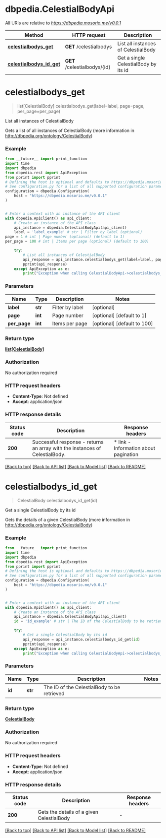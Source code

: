 # dbpedia.CelestialBodyApi

All URIs are relative to *https://dbpedia.mosorio.me/v0.0.1*

Method | HTTP request | Description
------------- | ------------- | -------------
[**celestialbodys_get**](CelestialBodyApi.md#celestialbodys_get) | **GET** /celestialbodys | List all instances of CelestialBody
[**celestialbodys_id_get**](CelestialBodyApi.md#celestialbodys_id_get) | **GET** /celestialbodys/{id} | Get a single CelestialBody by its id


# **celestialbodys_get**
> list[CelestialBody] celestialbodys_get(label=label, page=page, per_page=per_page)

List all instances of CelestialBody

Gets a list of all instances of CelestialBody (more information in http://dbpedia.org/ontology/CelestialBody)

### Example

```python
from __future__ import print_function
import time
import dbpedia
from dbpedia.rest import ApiException
from pprint import pprint
# Defining the host is optional and defaults to https://dbpedia.mosorio.me/v0.0.1
# See configuration.py for a list of all supported configuration parameters.
configuration = dbpedia.Configuration(
    host = "https://dbpedia.mosorio.me/v0.0.1"
)


# Enter a context with an instance of the API client
with dbpedia.ApiClient() as api_client:
    # Create an instance of the API class
    api_instance = dbpedia.CelestialBodyApi(api_client)
    label = 'label_example' # str | Filter by label (optional)
page = 1 # int | Page number (optional) (default to 1)
per_page = 100 # int | Items per page (optional) (default to 100)

    try:
        # List all instances of CelestialBody
        api_response = api_instance.celestialbodys_get(label=label, page=page, per_page=per_page)
        pprint(api_response)
    except ApiException as e:
        print("Exception when calling CelestialBodyApi->celestialbodys_get: %s\n" % e)
```

### Parameters

Name | Type | Description  | Notes
------------- | ------------- | ------------- | -------------
 **label** | **str**| Filter by label | [optional] 
 **page** | **int**| Page number | [optional] [default to 1]
 **per_page** | **int**| Items per page | [optional] [default to 100]

### Return type

[**list[CelestialBody]**](CelestialBody.md)

### Authorization

No authorization required

### HTTP request headers

 - **Content-Type**: Not defined
 - **Accept**: application/json

### HTTP response details
| Status code | Description | Response headers |
|-------------|-------------|------------------|
**200** | Successful response - returns an array with the instances of CelestialBody. |  * link - Information about pagination <br>  |

[[Back to top]](#) [[Back to API list]](../README.md#documentation-for-api-endpoints) [[Back to Model list]](../README.md#documentation-for-models) [[Back to README]](../README.md)

# **celestialbodys_id_get**
> CelestialBody celestialbodys_id_get(id)

Get a single CelestialBody by its id

Gets the details of a given CelestialBody (more information in http://dbpedia.org/ontology/CelestialBody)

### Example

```python
from __future__ import print_function
import time
import dbpedia
from dbpedia.rest import ApiException
from pprint import pprint
# Defining the host is optional and defaults to https://dbpedia.mosorio.me/v0.0.1
# See configuration.py for a list of all supported configuration parameters.
configuration = dbpedia.Configuration(
    host = "https://dbpedia.mosorio.me/v0.0.1"
)


# Enter a context with an instance of the API client
with dbpedia.ApiClient() as api_client:
    # Create an instance of the API class
    api_instance = dbpedia.CelestialBodyApi(api_client)
    id = 'id_example' # str | The ID of the CelestialBody to be retrieved

    try:
        # Get a single CelestialBody by its id
        api_response = api_instance.celestialbodys_id_get(id)
        pprint(api_response)
    except ApiException as e:
        print("Exception when calling CelestialBodyApi->celestialbodys_id_get: %s\n" % e)
```

### Parameters

Name | Type | Description  | Notes
------------- | ------------- | ------------- | -------------
 **id** | **str**| The ID of the CelestialBody to be retrieved | 

### Return type

[**CelestialBody**](CelestialBody.md)

### Authorization

No authorization required

### HTTP request headers

 - **Content-Type**: Not defined
 - **Accept**: application/json

### HTTP response details
| Status code | Description | Response headers |
|-------------|-------------|------------------|
**200** | Gets the details of a given CelestialBody |  -  |

[[Back to top]](#) [[Back to API list]](../README.md#documentation-for-api-endpoints) [[Back to Model list]](../README.md#documentation-for-models) [[Back to README]](../README.md)

